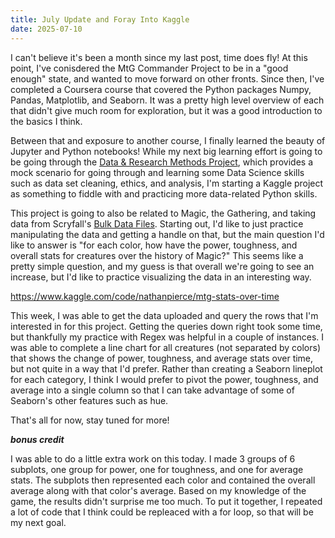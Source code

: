 ```yaml
---
title: July Update and Foray Into Kaggle
date: 2025-07-10
---
```


I can't believe it's been a month since my last post, time does fly!  At this point, I've conisdered the MtG Commander Project to be in a "good enough" state, and wanted to move forward on other fronts.  Since then, I've completed a Coursera course that covered the Python packages Numpy, Pandas, Matplotlib, and Seaborn.  It was a pretty high level overview of each that didn't give much room for exploration, but it was a good introduction to the basics I think.

Between that and exposure to another course, I finally learned the beauty of Jupyter and Python notebooks!  While my next big learning effort is going to be going through the [Data & Research Methods Project](https://nebigdatahub.org/drm-project/), which provides a mock scenario for going through and learning some Data Science skills such as data set cleaning, ethics, and analysis, I'm starting a Kaggle project as something to fiddle with and practicing more data-related Python skills.

This project is going to also be related to Magic, the Gathering, and taking data from Scryfall's [Bulk Data Files](https://scryfall.com/docs/api/bulk-data).  Starting out, I'd like to just practice manipulating the data and getting a handle on that, but the main question I'd like to answer is "for each color, how have the power, toughness, and overall stats for creatures over the history of Magic?"  This seems like a pretty simple question, and my guess is that overall we're going to see an increase, but I'd like to practice visualizing the data in an interesting way.

https://www.kaggle.com/code/nathanpierce/mtg-stats-over-time

This week, I was able to get the data uploaded and query the rows that I'm interested in for this project.  Getting the queries down right took some time, but thankfully my practice with Regex was helpful in a couple of instances.  I was able to complete a line chart for all creatures (not separated by colors) that shows the change of power, toughness, and average stats over time, but not quite in a way that I'd prefer.  Rather than creating a Seaborn lineplot for each category, I think I would prefer to pivot the power, toughness, and average into a single column so that I can take advantage of some of Seaborn's other features such as hue.  

That's all for now, stay tuned for more!

***bonus credit***

I was able to do a little extra work on this today.  I made 3 groups of 6 subplots, one group for power, one for toughness, and one for average stats.  The subplots then represented each color and contained the overall average along with that color's average.  Based on my knowledge of the game, the results didn't surprise me too much.  To put it together, I repeated a lot of code that I think could be repleaced with a for loop, so that will be my next goal.
